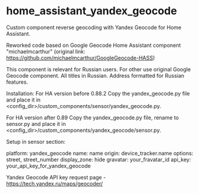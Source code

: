 # home_assistant_yandex_geocode
Custom component reverse geocoding with Yandex Geocode for Home Assistant.

Reworked code based on Google Geocode Home Assistant component "michaelmcarthur" (original link: https://github.com/michaelmcarthur/GoogleGeocode-HASS)

This component is relevant for Russian users. For other use original Google Geocode component.
All titles in Russian. Address formatted for Russian features.

Installation:
For HA version before 0.88.2
Copy the yandex_geocode.py file and place it in <config_dir>/custom_components/sensor/yandex_geocode.py.

For HA version after 0.89
Copy the yandex_geocode.py file, rename to sensor.py and place it in <config_dir>/custom_components/yandex_geocode/sensor.py.

Setup in sensor section:

platform: yandex_geocode
name: name
origin: device_tracker.name
options: street, street_number
display_zone: hide
gravatar: your_fravatar_id
api_key: your_api_key_for_yandex_geocode
  
Yandex Geocode API key request page - https://tech.yandex.ru/maps/geocoder/
  

